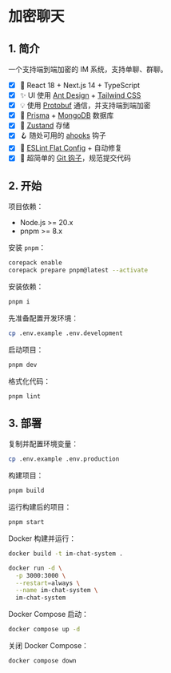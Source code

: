 # 加密聊天

## 1. 简介

一个支持端到端加密的 IM 系统，支持单聊、群聊。

- [x] 🚀 React 18 + Next.js 14 + TypeScript
- [x] ✨ UI 使用 [Ant Design](https://ant.design/) + [Tailwind CSS](https://tailwindcss.com/)
- [x] 💡 使用 [Protobuf](https://github.com/protobufjs/protobuf.js/) 通信，并支持端到端加密
- [x] 🥭 [Prisma](https://www.prisma.io/) + [MongoDB](https://www.mongodb.com/) 数据库
- [x] 💾 [Zustand](https://github.com/pmndrs/zustand) 存储
- [x] 🪝 随处可用的 [ahooks](https://ahooks.js.org/) 钩子
- [x] 🎇 [ESLint Flat Config](https://eslint.org/docs/latest/use/configure/configuration-files-new) + 自动修复
- [x] 📐 超简单的 [Git 钩子](https://github.com/toplenboren/simple-git-hooks)，规范提交代码

## 2. 开始

项目依赖：

- Node.js >= 20.x
- pnpm >= 8.x

安装 `pnpm`：

```bash
corepack enable
corepack prepare pnpm@latest --activate
```

安装依赖：

```bash
pnpm i
```

先准备配置开发环境：

```bash
cp .env.example .env.development
```

启动项目：

```bash
pnpm dev
```

格式化代码：

```bash
pnpm lint
```

## 3. 部署

复制并配置环境变量：

```bash
cp .env.example .env.production
```

构建项目：

```bash
pnpm build
```

运行构建后的项目：

```bash
pnpm start
```

Docker 构建并运行：

```bash
docker build -t im-chat-system .

docker run -d \
  -p 3000:3000 \
  --restart=always \
  --name im-chat-system \
  im-chat-system
```

Docker Compose 启动：

```bash
docker compose up -d
```

关闭 Docker Compose：

```bash
docker compose down
```
